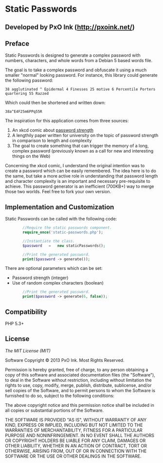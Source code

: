# Static Passwords
## Developed by PxO Ink (http://pxoink.net/)

## Preface

Static Passwords is designed to generate a complex password with numbers, characters, and whole words from a Debian 5 based words file.

The goal is to take a complex password and obfuscate it using a much smaller "normal" looking password. For instance, this library could generate the following password:

    38 agglutinated ^ Epidermal 4 Finesses 25 motive 6 Percentile Porters quartering 55 Razzed

Which could then be shortened and written down:

    38a^E4F25m6PPq55R

The inspiration for this application comes from three sources:

1. An xkcd comic about [password strength](http://xkcd.com/936/)
2. A lengthily paper written for university on the topic of password strength in comparison to length and complexity
3. The goal to create something that can trigger the memory of a long, complex password (previously known as a call for new and interesting things on the Web)

Concerning the xkcd comic, I understand the original intention was to create a password which can be easily remembered. The idea here is to do the same, but take a more active role in understanding that password length and character complexity is an important and necessary pre-requisite to achieve. This password generator is an inefficient (700KB+) way to merge those two worlds. Feel free to fork your own version.

## Implementation and Customization

Static Passwords can be called with the following code:

```php
		//Require the static passwords component.
		require_once('static-passwords.php');

		//Instantiate the class.
		$password	=	new staticPasswords();

		//Print the generated password.
		print($password -> generate());
```

There are optional parameters which can be set:

* Password strength (integer)
* Use of random complex characters (boolean)

```php
		//Print the generated password.
		print($password -> generate(6, false));
```

## Compatibility

PHP 5.3+

## License

*The MIT License (MIT)*

Software Copyright &copy; 2013 PxO Ink. Most Rights Reserved.

Permission is hereby granted, free of charge, to any person obtaining a copy of this software and associated documentation files (the "Software"), to deal in the Software without restriction, including without limitation the rights to use, copy, modify, merge, publish, distribute, sublicense, and/or sell copies of the Software, and to permit persons to whom the Software is furnished to do so, subject to the following conditions:

The above copyright notice and this permission notice shall be included in all copies or substantial portions of the Software.

THE SOFTWARE IS PROVIDED "AS IS", WITHOUT WARRANTY OF ANY KIND, EXPRESS OR IMPLIED, INCLUDING BUT NOT LIMITED TO THE WARRANTIES OF MERCHANTABILITY, FITNESS FOR A PARTICULAR PURPOSE AND NONINFRINGEMENT. IN NO EVENT SHALL THE AUTHORS OR COPYRIGHT HOLDERS BE LIABLE FOR ANY CLAIM, DAMAGES OR OTHER LIABILITY, WHETHER IN AN ACTION OF CONTRACT, TORT OR OTHERWISE, ARISING FROM, OUT OF OR IN CONNECTION WITH THE SOFTWARE OR THE USE OR OTHER DEALINGS IN THE SOFTWARE.